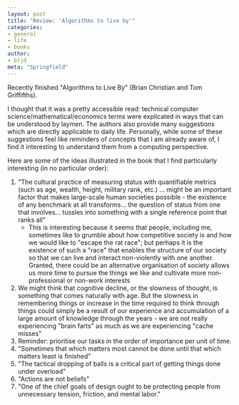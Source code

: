 ```yaml
---
layout: post
title: "Review: 'Algorithms to live by'"
categories: 
- general
- life
- books
author:
- bljd
meta: "Springfield"
---
```


Recently finished "Algorithms to Live By" (Brian Christian and Tom Griffifths).

I thought that it was a pretty accessible read: technical computer science/mathematical/economics terms were explicated in ways that can be understood by laymen. The authors also provide many suggestions which are directly applicable to daily life. Personally, while some of these suggestions feel like reminders of concepts that I am already aware of, I find it interesting to understand them from a computing perspective.

Here are some of the ideas illustrated in the book that I find particularly interesting (in no particular order):
1. "The cultural practice of measuring status with quantifiable metrics (such as age, wealth, height, military rank, etc.) ... might be an important factor that makes large-scale human societies possible - the existence of any benchmark at all transforms... the question of status from one that involves... tussles into something with a single reference point that ranks all" 
    - This is interesting because it seems that people, including me, sometimes like to grumble about how competitive society is and how we would like to "escape the rat race"; but perhaps it is the existence of such a "race" that enables the structure of our society so that we can live and interact non-violently with one another. Granted, there could be an alternative organisation of society allows us more time to pursue the things we like and cultivate more non-professional or non-work interests   
2. We might think that cognitive decline, or the slowness of thought, is something that comes naturally with age. But the slowness in remembering things or increase in the time required to think through things could simply be a result of our experience and accumulation of a large amount of knowledge through the years - we are not really experiencing "brain farts" as much as we are experiencing "cache misses"
3. Reminder: prioritise our tasks in the order of importance per unit of time. 
4. "Sometimes that which matters most cannot be done until that which matters least is finished"
5. "The tactical dropping of balls is a critical part of getting things done under overload"
6. "Actions are not beliefs"
7. "One of the chief goals of design ought to be protecting people from unnecessary tension, friction, and mental labor."

